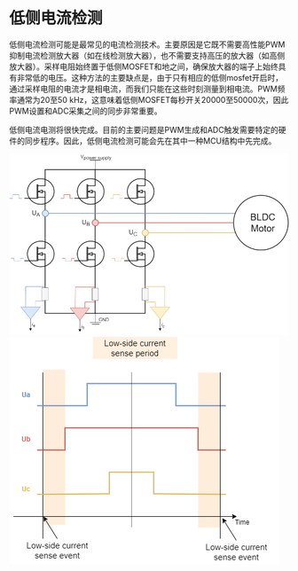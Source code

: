 
# 低侧电流检测
低侧电流检测可能是最常见的电流检测技术。主要原因是它既不需要高性能PWM抑制电流检测放大器（如在线检测放大器），也不需要支持高压的放大器（如高侧放大器）。采样电阻始终置于低侧MOSFET和地之间，确保放大器的端子上始终具有非常低的电压。这种方法的主要缺点是，由于只有相应的低侧mosfet开启时，通过采样电阻的电流才是相电流，而我们只能在这些时刻测量到相电流。PWM频率通常为20至50 kHz，这意味着低侧MOSFET每秒开关20000至50000次，因此PWM设置和ADC采集之间的同步非常重要。

低侧电流电测将很快完成。目前的主要问题是PWM生成和ADC触发需要特定的硬件的同步程序。因此，低侧电流检测可能会先在其中一种MCU结构中先完成。

<img src="extras/Images/low-side.png" class="width50">
<img src="extras/Images/low_side_sync.png" class="width40">